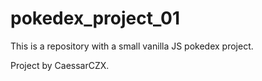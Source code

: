 # pokedex_project_01
This is a repository with a small vanilla JS pokedex project.

Project by CaessarCZX.
